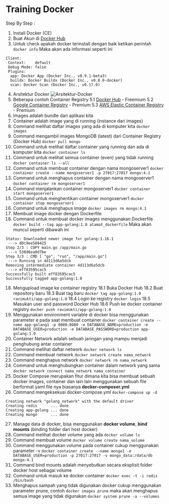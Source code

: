 # Training Docker

Step By Step :

1. Install Docker (CE)
2. Buat Akun di [Docker Hub](https://hub.docker.com/)
3. Untuk check apakah docker terinstall dengan baik ketikan perintah `docker info`
Maka akan ada informasi seperti ini
```
Client:
 Context:    default
 Debug Mode: false
 Plugins:
  app: Docker App (Docker Inc., v0.9.1-beta3)
  buildx: Docker Buildx (Docker Inc., v0.8.0-docker)
  scan: Docker Scan (Docker Inc., v0.17.0)
```
4. Arsitektur Docker
![Arsitektur-Docker]()
5. Beberapa contoh Container Registry
    5.1 [Docker Hub](https://hub.docker.com/) - Freemium
    5.2 [Google Container Registry](https://cloud.google.com/container-registry) - Premium
    5.3 [AWS Elastic Container Registry](https://aws.amazon.com/id/ecr/) - Premium
6. Images adalah bundle dari aplikasi kita
7. Container adalah image yang di running (instance dari images)
8. Command melihat daftar images yang ada di komputer kita
`docker images`
9. Command mengambil images MongoDB (latest) dari Container Registry (Docker Hub)
`docker pull mongo`
10. Command untuk melihat daftar container yang running dan ada di komputer kita
`docker container ls`
11. Command untuk melihat semua container (even) yang tidak running
`docker container ls --all`
12. Command untuk membuat container dengan nama mongoserver1
`docker container create --name mongoserver1 -p 27017:27017 mongo:4.1`
13. Command untuk menghapus container dengan nama mongoserver1
`docker container rm mongoserver1`
13. Command menjalankan container mongoserver1
`docker container start mongoserver1`
14. Command untuk menghentikan container mongoserver1
`docker container stop mongoserver1`
15. Command untuk menghapus image
`docker images rm mongo:4.1`
16. Membuat image docker dengan Dockerfile
17. Command untuk membuat docker images menggunakan Dockerfile
`docker build --tag app-golang:1.0 alamat_dockerfile`
Maka akan muncul seperti dibawah ini
```
Status: Downloaded newer image for golang:1.16.1
 ---> d0c9ee588425
Step 2/3 : COPY main.go /app/main.go
 ---> 530d6ea8d7be
Step 3/3 : CMD [ "go", "run", "/app/main.go"]
 ---> Running in 4d113d6a5dcb
Removing intermediate container 4d113d6a5dcb
 ---> eff83595cac5
Successfully built eff83595cac5
Successfully tagged app-golang:1.0
```
18. Mengupload image ke container registry
    18.1 Buka Docker Hub
    18.2 Buat repository baru
    18.3 Buat tag baru
    `docker tag app-golang:1.0 ravimukti/app-golang:1.0`
    18.4 Login ke registry
    `docker login`
    18.5 Masukan user and password Docker Hub
    18.6 Push ke docker container registry
    `docker push ravimukti/app-golang:1.0`
19. Menggunakan environment variable di docker bisa menggunakan parameter e pada saat membuat container
`docker container create --name app-golang1 -p 8080:8080 -e DATABASE_NAME=production -e DATABASE_USER=production -e DATABASE_PASSWORD=production app-golang:1.0`
20. Container Network adalah sebuah jaringan yang mampu menjadi penghubung antar container
21. Command melihat daftar network
`docker network ls`
22. Command membuat network
`docker network create nama_network`
23. Command menghapus network
`docker network rm nama_network`
24. Command untuk menghubungkan container dalam network yang sama
`docker network connect nama_network nama_container`
25. Docker Compose merupakan fitur dimana kita bisa membuat sebuah docker images, container dan lain lain menggunakan sebuah file berformat yaml file nya biasanya **docker-composer.yml**
26. Command mengeksekusi docker-compose.yml
`docker-compose up -d`
```
Creating network "golang_network" with the default driver
Creating redis      ... done
Creating app-golang ... done
Creating mongo      ... done
```
27. Manage data di docker, bisa menggunakan **docker volume**, **bind mounts** (binding folder dari host docker)
28. Command melihat docker volume yang ada
`docker volume ls`
29. Command membuat volume
`docker volume create nama_volume`
30. Command menggunakan volume pada container cukup menggunakan parameter -v
`docker container create --name mongo1 -e DATABASE_USER=production -p 27017:27017 -v mongo_data:/data/db mongo:4.1`
31. Command bind mounts adalah menyebutkan secara eksplisit folder docker host sebagai volume
32. Command untuk masuk ke docker container
`docker exec -t -i redis /bin/bash`
33. Menghapus sampah yang tidak digunakan docker cukup menggunakan parameter prune, contoh
`docker images prune` maka akan menghapus semua image yang tidak digunakan
`docker system prune -a --volumes`